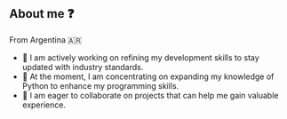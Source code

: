 ## About me ❓ 

From Argentina 🇦🇷


- 🔭 I am actively working on refining my development skills to stay updated with industry standards.
- 🌱 At the moment, I am concentrating on expanding my knowledge of Python to enhance my programming skills.
- 👯 I am eager to collaborate on projects that can help me gain valuable experience.

